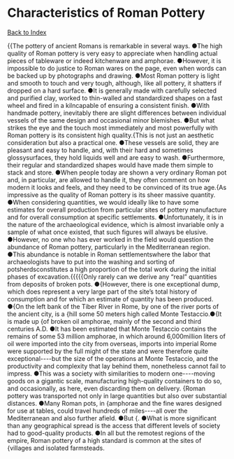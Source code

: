 # Characteristics of Roman Pottery
[Back to Index](https://github.com/windows10010/tpoExtractor/blog/master/README.md)

{{The pottery of ancient Romans is remarkable in several ways. ●The high quality of Roman pottery is very easy to appreciate when handling actual pieces of tableware or indeed kitchenware and amphorae. ●However, it is impossible to do justice to Roman wares on the page, even when words can be backed up by photographs and drawing. ●Most Roman pottery is light and smooth to touch and very tough, although, like all pottery, it shatters if dropped on a hard surface. ●It is generally made with carefully selected and purified clay, worked to thin-walled and standardized shapes on a fast wheel and fired in a kilncapable of ensuring a consistent finish. ●With handmade pottery, inevitably there are slight differences between individual vessels of the same design and occasional minor blemishes. ●But what strikes the eye and the touch most immediately and most powerfully with Roman pottery is its consistent high quality.{This is not just an aesthetic consideration but also a practical one. ●These vessels are solid, they are pleasant and easy to handle, and, with their hard and sometimes glossysurfaces, they hold liquids well and are easy to wash. ●Furthermore, their regular and standardized shapes would have made them simple to stack and store. ●When people today are shown a very ordinary Roman pot and, in particular, are allowed to handle it, they often comment on how modern it looks and feels, and they need to be convinced of its true age.{As impressive as the quality of Roman pottery is its sheer massive quantity. ●When considering quantities, we would ideally like to have some estimates for overall production from particular sites of pottery manufacture and for overall consumption at specific settlements. ●Unfortunately, it is in the nature of the archaeological evidence, which is almost invariable only a sample of what once existed, that such figures will always be elusive. ●However, no one who has ever worked in the field would question the abundance of Roman pottery, particularly in the Mediterranean region. ●This abundance is notable in Roman settlementswhere the labor that archaeologists have to put into the washing and sorting of potsherdsconstitutes a high proportion of the total work during the initial phases of excavation.{{{{{Only rarely can we derive any “real” quantities from deposits of broken pots. ●{However, there is one exceptional dump, which does represent a very large part of the site’s total history of
consumption and for which an estimate of quantity has been produced. ●{On the left bank of the Tiber River in Rome, by one of the river ports of the ancient city, is a {hill some 50
meters high called Monte Testaccio.●{It is made up {of broken oil amphorae, mainly of the second and third centuries A.D. ●It has been estimated that Monte Testaccio contains the remains of 
some 53 million amphorae, in which around 6,000million liters of oil were imported into the city from overseas, imports into imperial Rome were supported by the full might of the state and were 
therefore quite exceptional----but the size of the operations at Monte Testaccio, and the productivity and complexity that lay behind them, nonetheless cannot fail to impress. ●This was a society 
with similarities to modern one----moving goods on a gigantic scale, manufacturing high-quality containers to do so, and occasionally, as here, even discarding them on delivery.        {Roman pottery was transported not only in large quantities but also over substantial distances. ●Many Roman pots, in {amphorae and the fine wares designed for use at tables, could travel hundreds of miles----all over the Mediterranean and also further afield. ●But {. ●What is more significant than any geographical spread is the access that different levels of society had to good-quality products. ●In all but the remotest regions of the empire, Roman pottery of a high standard is common at the sites of {villages and isolated farmsteads.